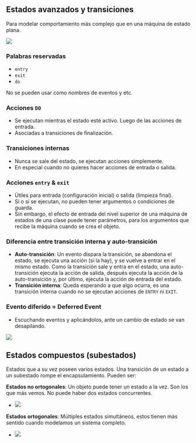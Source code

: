 
## Estados avanzados y transiciones

Para modelar comportamiento más complejo que en una máquina de estado plana.

![](https://lh7-us.googleusercontent.com/docsz/AD_4nXeaRY2pasRVLP-dhMNAliJT8rmAU0JxvQL74F4uZkV9SpZefve1cPWBgRP9h8m8zRusMYtKnyg4NAL21gVqO63JbpFGXtIc2Sp6SYsUTn0EUkXzUgTHTC76Oo2BKVI8ejd19tbAjPtsBT5HAILR42q9fwAf?key=VReuh94fGGpJZLGsXsGdUQ)

### Palabras reservadas

- `entry`
- `exit`
- `do`

No se pueden usar como nombres de eventos y etc.

### Acciones `DO`

- Se ejecutan mientras el estado esté activo. Luego de las acciones de entrada.
- Asociadas a transiciones de finalización.

### Transiciones internas

- Nunca se sale del estado, se ejecutan acciones simplemente.
- En especial cuando no quieres hacer acciones de entrada o salida.

### Acciones `entry` & `exit`

- Útiles para entrada (configuración inicial) o salida (limpieza final).
- Sí o sí se ejecutan, no pueden tener argumentos o condiciones de guarda.
- Sin embargo, el efecto de entrada del nivel superior de una máquina de estados de una clase puede tener parámetros, para los argumentos que recibe la máquina cuando se crea el objeto.

### Diferencia entre transición interna y auto-transición

- **Auto-transición**: Un evento dispara la transición, se abandona el estado, se ejecuta una acción (si la hay), y se vuelve a entrar en el mismo estado. Como la transición sale y entra en el estado, una auto-transición ejecuta la acción de salida, después ejecuta la acción de la auto-transición y, por último, ejecuta la acción de entrada del estado.
- **Transición interna**: Queda esperando a que algo ocurra, es una transición interna cuando no se ejecutan acciones de `ENTRY` ni `EXIT`.

### Evento diferido = Deferred Event

- Escuchando eventos y aplicándolos, ante un cambio de estado se van desapilando.


![](https://lh7-us.googleusercontent.com/docsz/AD_4nXfHsYHsFy0P4ClhKimRC7QgAKfORyxvy4w_IfRujI2bpwLsg_Crw96zEpV4WvLgspPkOo2yOsCMpr5G7v0yAd_EsxN4LTfm8Ax3NXU94j2pVKo8KxfiBFcP9zKHvm_m4FJvEdNnQs5C7xcGfp6lST9fjAk?key=VReuh94fGGpJZLGsXsGdUQ)

## Estados compuestos (subestados)

Estados que a su vez poseen varios estados. Una transición de un estado a un subestado rompe el encapsulamiento. Pueden ser:


**Estados no ortogonales**: Un objeto puede tener un estado a la vez. Son los que más vemos. No puede haber dos estados concurrentes.

- ![](https://lh7-us.googleusercontent.com/docsz/AD_4nXdDLKEcAONC97pKn5UFtCkgyzOOwua-r02rUgmBNtEJ77IVvTAr3CVtCIAMvoby2E8Stn3ULBRpfT0ndzhuFB-OFOIFw_l9dnkZjdbTSXz42TgFGY54lSkXub9eyKfGpJbOB8pisbdjgw4GdUamRZmonJkI?key=VReuh94fGGpJZLGsXsGdUQ)

**Estados ortogonales**: Múltiples estados simultáneos, estos tienen más sentido cuando modelamos un sistema completo.

- ![](https://lh7-us.googleusercontent.com/docsz/AD_4nXcuUE4OEH02sv3AQ4Ns8_ZHkZuugdaA7gEbr91t3Ewbijv8xYZNcb9x6xqiI2ka3_25jDiF0FaTi0qyqBnOSHprU_mCj0fVigfJgA3Tqz7cwwhfrnCLScMTRBts2TPv_S4M3Snj9dYr1UHlbyhQS32BthIs?key=VReuh94fGGpJZLGsXsGdUQ)


